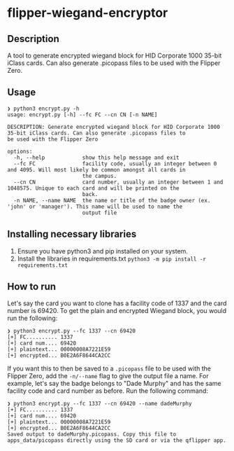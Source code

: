 # flipper-wiegand-encryptor
## Description
A tool to generate encrypted wiegand block for HID Corporate 1000 35-bit iClass cards. Can also generate .picopass files to be used with the Flipper Zero.

## Usage
```
❯ python3 encrypt.py -h
usage: encrypt.py [-h] --fc FC --cn CN [-n NAME]

DESCRIPTION: Generate encrypted wiegand block for HID Corporate 1000 35-bit iClass cards. Can also generate .picopass files to
be used with the Flipper Zero

options:
  -h, --help            show this help message and exit
  --fc FC               facility code, usually an integer between 0 and 4095. Will most likely be common amongst all cards in
                        the campus.
  --cn CN               card number, usually an integer between 1 and 1048575. Unique to each card and will be printed on the
                        back.
  -n NAME, --name NAME  the name or title of the badge owner (ex. 'john' or 'manager'). This name will be used to name the
                        output file
```

## Installing necessary libraries
1. Ensure you have python3 and pip installed on your system.
2. Install the libraries in requirements.txt
  `python3 -m pip install -r requirements.txt`

## How to run
Let's say the card you want to clone has a facility code of 1337 and the card number is 69420. To get the plain and encrypted Wiegand block, you would run the following:
```
❯ python3 encrypt.py --fc 1337 --cn 69420
[+] FC.......... 1337
[+] card num.... 69420
[+] plaintext... 00000008A7221E59
[+] encrypted... B0E2A6F8644CA2CC
```
If you want this to then be saved to a `.picopass` file to be used with the Flipper Zero, add the `-n/--name` flag to give the output file a name. For example, let's say the badge belongs to "Dade Murphy" and has the same facility code and card number as before. Run the following command:
```
❯ python3 encrypt.py --fc 1337 --cn 69420 --name dadeMurphy
[+] FC.......... 1337
[+] card num.... 69420
[+] plaintext... 00000008A7221E59
[+] encrypted... B0E2A6F8644CA2CC
Saved output to dadeMurphy.picopass. Copy this file to apps_data/picopass directly using the SD card or via the qflipper app.
```
